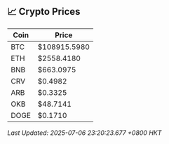 ## 📈 Crypto Prices

| Coin | Price |
| ---- | ----- |
| BTC | $108915.5980 |
| ETH | $2558.4180 |
| BNB | $663.0975 |
| CRV | $0.4982 |
| ARB | $0.3325 |
| OKB | $48.7141 |
| DOGE | $0.1710 |

_Last Updated: 2025-07-06 23:20:23.677 +0800 HKT_